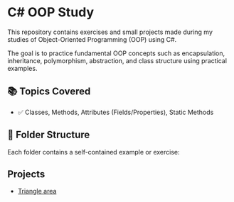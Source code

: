 # C# OOP Study

This repository contains exercises and small projects made during my studies of Object-Oriented Programming (OOP) using C#.

The goal is to practice fundamental OOP concepts such as encapsulation, inheritance, polymorphism, abstraction, and class structure using practical examples.

## 📚 Topics Covered

- ✅ Classes, Methods, Attributes (Fields/Properties), Static Methods

## 📁 Folder Structure

Each folder contains a self-contained example or exercise:

## Projects

- [Triangle area](./triangulo-area/)
